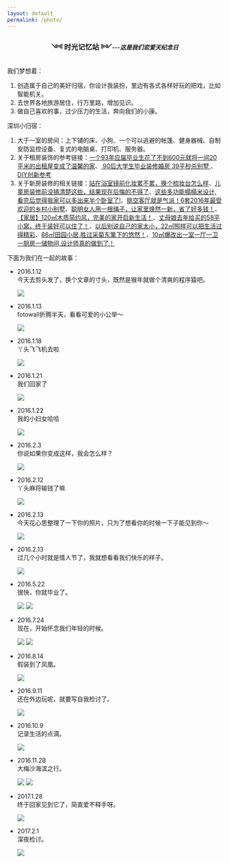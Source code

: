 ```yaml
---
layout: default
permalink: /photo/
---
```


<center><h3>༺ 时光记忆站 ༻<i><small>---这是我们恋爱<span id=result2></span>天纪念日</small></i></h3></center>

我们梦想着：   

1. 创造属于自己的美好归宿，你设计我装扮，里边有各式各样好玩的把戏，比如智能机关。
2. 去世界各地旅游居住，行万里路，增加见识。
3. 做自己喜欢的事，过少压力的生活，奔向我们的小康。

深圳小归宿：    

1. 大于一室的房间：上下铺的床、小狗、一个可以逃避的帐篷、健身器械、自制安防监控设备、复式的电脑桌、打印机、服务器。
2. 关于租房装饰的参考链接：[一个93年应届毕业生花了不到600元就将一间20平米的出租屋变成了温馨的家](http://mp.weixin.qq.com/s?__biz=MzA5NTAyNzQyNQ==&mid=404668268&idx=1&sn=3b08554a2295e5d5fd8e96c5bdebcf4d&mpshare=1&scene=1&srcid=1009DVrBduaU68diSdE2UDqJ#rd)、[ 90后大学生毕业装修婚房 39平秒杀别墅 ](http://mp.weixin.qq.com/s?__biz=MzA4MzQ2NjYzOQ==&mid=2650693951&idx=2&sn=9aa2a3668a9e7f2798b53f602ccd76ed&mpshare=1&scene=1&srcid=1009YSekz6NOj8zQUpazOZy3#rd)、[DIY创新参考](http://home.163.com/special/zfdiy/)   
3. 关于新房装修的相关链接：[站在浴室镜前化妆累不累，换个梳妆台怎么样](https://view.inews.qq.com/a/20170128A03TNC00)、[儿童房装修前没搞清楚这些，结果现在后悔的不得了](https://view.inews.qq.com/a/20170130B03CH400)、[这些多功能榻榻米设计, 看完后觉得我家可以多出来半个卧室了!](http://view.inews.qq.com/a/20170128A018XH00?refer=share_recomnews)、[挑空客厅就是气派！6套2016年最受欢迎的乡村小别墅](https://view.inews.qq.com/a/20170129A01EDH00)、[聪明女人用一根绳子，让家里焕然一新，省了好多钱！](https://view.inews.qq.com/a/20170130B056VG00)、[【家居】120㎡木质简约风，完美的家开启新生活！](https://view.inews.qq.com/a/20170202A03PQ200)、[丈母娘去年给买的58平小窝，终于装好可以住了！](https://view.inews.qq.com/a/20170203A01FRW00)、[以后别说自己的家太小，22㎡照样可以把生活过得精彩](https://view.inews.qq.com/a/20170202A047N600)、[86㎡田园小居,胜过采菊东篱下的悠然！](https://view.inews.qq.com/a/20170202A01RH300)、[10㎡爆改出一室一厅一卫一厨房一储物间,设计师真的做到了！](http://view.inews.qq.com/a/20170202B086WL00?refer=share_recomnews)

下面为我们在一起的故事：

- 2016.1.12   
今天去剪头发了，换个文章的寸头，既然是猴年就做个清爽的程序猿吧。

	<img src="/images/faxing.png">

- 2016.1.13   
fotowall折腾半天，看看可爱的小公举～

	<img src="/images/jing.png">

- 2016.1.18   
丫头飞飞机去啦

	<img src="/images/yaf.png">

- 2016.1.21   
我们回家了

	<img src="/images/home.jpg">

- 2016.1.22   
我的小妇女哈哈

	<img src="/images/funv.jpg">

- 2016.2.3   
你说如果你变成这样，我会怎么样？

	<img src="/images/eye.jpg">

- 2016.2.12   
丫头麻将输钱了嘛

	<img src="/images/maj.jpg">

- 2016.2.13   
今天花心思整理了一下你的照片，只为了想看你的时候一下子能见到你～

	<img src="/images/jingj.png">

- 2016.2.13   
过几个小时就是情人节了，我就想看看我们快乐的样子。

	<img src="/images/love.png">

- 2016.5.22   
很快，你就毕业了。

	<img src="/images/biye.jpg">

	<img src="/images/biye2.jpg">

- 2016.7.24   
现在，开始怀念我们年轻的时候。

	<img src="/images/young1.jpg">

	<img src="/images/young2.jpg">

- 2016.8.14   
假装到了凤凰。

	<img src="/images/huahui.jpg">

- 2016.9.11   
还在外边玩呢，就要写自我检讨了。

	<img src="/images/tojing.jpg">

- 2016.10.9   
记录生活的点滴。

	<img src="/images/tome.jpg">

- 2016.11.28   
大梅沙海滨之行。

	<img src="/images/haibing.jpg">

	<img src="/images/haibing2.jpg">

- 2017.1.28   
终于回家见到它了，简直爱不释手呀。

	<img src="/images/udog.jpg">

- 2017.2.1   
深夜检讨。

	<img src="/images/syjt.jpg">